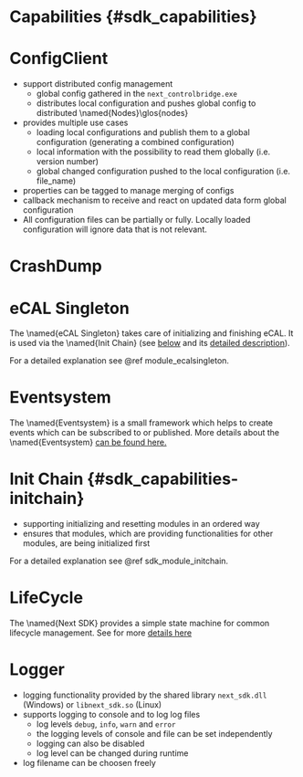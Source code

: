 Capabilities {#sdk_capabilities}
==============

# ConfigClient

* support distributed config management
  * global config gathered in the ```next_controlbridge.exe```
  * distributes local configuration and pushes global config to distributed \named{Nodes}\glos{nodes}
* provides multiple use cases
  * loading local configurations and publish them to a global configuration (generating a combined configuration)
  * local information with the possibility to read them globally (i.e. version number)
  * global changed configuration pushed to the local configuration (i.e. file_name)
* properties can be tagged to manage merging of configs
* callback mechanism to receive and react on updated data form global configuration
* All configuration files can be partially or fully. Locally loaded configuration will ignore data that is not relevant.

# CrashDump

# eCAL Singleton

The \named{eCAL Singleton} takes care of initializing and finishing eCAL. It is used via the \named{Init Chain} (see [below](#sdk_capabilities_main-initchain) and its [detailed description](#sdk_module_initchain)).

For a detailed explanation see @ref module_ecalsingleton.

# Eventsystem
The \named{Eventsystem} is a small framework which helps to create events which can be subscribed to or published. More details about the \named{Eventsystem} [can be found here.](#sdk_module_events)

# Init Chain {#sdk_capabilities-initchain}

* supporting initializing and resetting modules in an ordered way
* ensures that modules, which are providing functionalities for other modules, are being initialized first

For a detailed explanation see @ref sdk_module_initchain.

# LifeCycle
The \named{Next SDK} provides a simple state machine for common lifecycle management. See for more [details here](#sdk_module_lifecycle)

# Logger

* logging functionality provided by the shared library `next_sdk.dll` (Windows) or `libnext_sdk.so` (Linux)
* supports logging to console and to log log files
  * log levels `debug`, `info`, `warn` and `error`
  * the logging levels of console and file can be set independently
  * logging can also be disabled
  * log level can be changed during runtime
* log filename can be choosen freely
